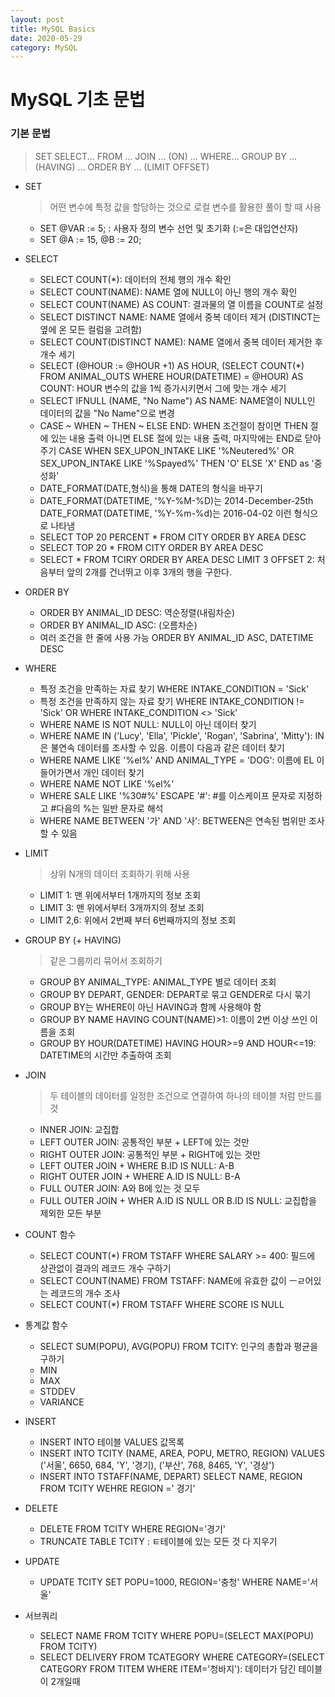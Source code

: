 ```yaml
---
layout: post
title: MySQL Basics
date: 2020-05-29
category: MySQL
---
```

# MySQL 기초 문법

### 기본 문법 

>SET
>SELECT... FROM ... JOIN ... (ON) ... WHERE... GROUP BY ... (HAVING) ... ORDER BY ... (LIMIT OFFSET) 


- SET
  > 어떤 변수에 특정 값을 할당하는 것으로 로컬 변수를 활용한 풀이 할 때 사용
  - SET @VAR := 5; : 사용자 정의 변수 선언 및 초기화 (:=은 대입연산자)
  - SET @A := 15, @B := 20;
  
  
- SELECT
  - SELECT COUNT(*): 데이터의 전체 행의 개수 확인
  - SELECT COUNT(NAME): NAME 열에 NULL이 아닌 행의 개수 확인 
  - SELECT COUNT(NAME) AS COUNT: 결과물의 열 이름을 COUNT로 설정
  - SELECT DISTINCT NAME: NAME 열에서 중복 데이터 제거 (DISTINCT는 옆에 온 모든 컬럼을 고려함)
  - SELECT COUNT(DISTINCT NAME): NAME 열에서 중복 데이터 제거한 후 개수 세기
  - SELECT (@HOUR := @HOUR +1) AS HOUR, (SELECT COUNT(*) FROM ANIMAL_OUTS WHERE HOUR(DATETIME) = @HOUR) AS COUNT: HOUR 변수의 값을 1씩 증가시키면서 그에 맞는 개수 세기
  - SELECT IFNULL (NAME, "No Name") AS NAME: NAME열이 NULL인 데이터의 값을 "No Name"으로 변경
  - CASE ~ WHEN ~ THEN ~ ELSE END: WHEN 조건절이 참이면 THEN 절에 있는 내용 출력 아니면 ELSE 절에 있는 내용 출력, 마지막에는 END로 닫아주기
    CASE
      WHEN SEX_UPON_INTAKE LIKE '%Neutered%' OR SEX_UPON_INTAKE LIKE '%Spayed%'
      THEN 'O'
      ELSE 'X' 
    END as '중성화'
  - DATE_FORMAT(DATE,형식)을 통해 DATE의 형식을 바꾸기
  - DATE_FORMAT(DATETIME, '%Y-%M-%D)는 2014-December-25th DATE_FORMAT(DATETIME, '%Y-%m-%d)는 2016-04-02 이런 형식으로 나타냄
  - SELECT TOP 20 PERCENT * FROM CITY ORDER BY AREA DESC
  - SELECT TOP 20 * FROM CITY ORDER BY AREA DESC
  - SELECT * FROM TCIRY ORDER BY AREA DESC LIMIT 3 OFFSET 2: 처음부터 앞의 2개를 건너뛰고 이후 3개의 행을 구한다.
  
  
- ORDER BY 
  - ORDER BY ANIMAL_ID DESC: 역순정렬(내림차순)
  - ORDER BY ANIMAL_ID ASC: (오름차순)
  - 여러 조건을 한 줄에 사용 가능 ORDER BY ANIMAL_ID ASC, DATETIME DESC
  
  
- WHERE
  - 특정 조건을 만족하는 자료 찾기 WHERE INTAKE_CONDITION = 'Sick'
  - 특정 조건을 만족하지 않는 자료 찾기 WHERE INTAKE_CONDITION != 'Sick' OR WHERE INTAKE_CONDITION <> 'Sick'
  - WHERE NAME IS NOT NULL: NULL이 아닌 데이터 찾기
  - WHERE NAME IN ('Lucy', 'Ella', 'Pickle', 'Rogan', 'Sabrina', 'Mitty'): IN은 불연속 데이터를 조사할 수 있음. 이름이 다음과 같은 데이터 찾기
  - WHERE NAME LIKE '%el%' AND ANIMAL_TYPE = 'DOG': 이름에 EL 이 들어가면서 개인 데이터 찾기
  - WHERE NAME NOT LIKE '%el%'
  - WHERE SALE LIKE '%30#%' ESCAPE '#': #를 이스케이프 문자로 지정하고 #다음의 %는 일반 문자로 해석
  - WHERE NAME BETWEEN '가' AND '사': BETWEEN은 연속된 범위만 조사할 수 있음
  
  
- LIMIT
  > 상위 N개의 데이터 조회하기 위해 사용
  - LIMIT 1: 맨 위에서부터 1개까지의 정보 조회
  - LIMIT 3: 맨 위에서부터 3개까지의 정보 조회
  - LIMIT 2,6: 위에서 2번째 부터 6번째까지의 정보 조회
  
  
- GROUP BY (+ HAVING)
  > 같은 그룹끼리 묶어서 조회하기
  - GROUP BY ANIMAL_TYPE: ANIMAL_TYPE 별로 데이터 조회
  - GROUP BY DEPART, GENDER: DEPART로 묶고 GENDER로 다시 묶기
  - GROUP BY는 WHERE이 아닌 HAVING과 함께 사용해야 함
  - GROUP BY NAME HAVING COUNT(NAME)>1: 이름이 2번 이상 쓰인 이름을 조회
  - GROUP BY HOUR(DATETIME) HAVING HOUR>=9 AND HOUR<=19: DATETIME의 시간만 추출하여 조회
  
  
- JOIN
  > 두 테이블의 데이터를 일정한 조건으로 연결하여 하나의 테이블 처럼 만드를 것
  - INNER JOIN: 교집합
  - LEFT OUTER JOIN: 공통적인 부분 + LEFT에 있는 것만
  - RIGHT OUTER JOIN: 공통적인 부분 + RIGHT에 있는 것만
  - LEFT OUTER JOIN + WHERE B.ID IS NULL: A-B
  - RIGHT OUTER JOIN + WHERE A.ID IS NULL: B-A
  - FULL OUTER JOIN: A와 B에 있는 것 모두
  - FULL OUTER JOIN + WHER A.ID IS NULL OR B.ID IS NULL:  교집합을 제외한 모든 부분

- COUNT 함수
  - SELECT COUNT(*) FROM TSTAFF WHERE SALARY >= 400: 필드에 상관없이 결과의 레코드 개수 구하기
  - SELECT COUNT(NAME) FROM TSTAFF: NAME에 유효한 값이 ㅡㄹ어있는 레코드의 개수 조사
  - SELECT COUNT(*) FROM TSTAFF WHERE SCORE IS NULL

- 통계값 함수
  - SELECT SUM(POPU), AVG(POPU) FROM TCITY: 인구의 총합과 평균을 구하기
  - MIN
  - MAX
  - STDDEV
  - VARIANCE

- INSERT
  - INSERT INTO 테이블 VALUES 값목록
  - INSERT INTO TCITY (NAME, AREA, POPU, METRO, REGION) VALUES 
    ('서울', 6650, 684, 'Y', '경기),
    ('부산', 768, 8465,  'Y', '경상')
  - INSERT INTO TSTAFF(NAME, DEPART) SELECT NAME, REGION FROM TCITY WEHRE REGION =' 경기'

- DELETE
  - DELETE FROM TCITY WHERE REGION='경기'
  - TRUNCATE TABLE TCITY : ㅌ테이블에 있는 모든 것 다 지우기

- UPDATE
  - UPDATE TCITY SET POPU=1000, REGION='충청' WHERE NAME='서울'

- 서브쿼리
  - SELECT NAME FROM TCITY WHERE POPU=(SELECT MAX(POPU) FROM TCITY)
  - SELECT DELIVERY FROM TCATEGORY WHERE CATEGORY=(SELECT CATEGORY FROM TITEM WHERE ITEM='청바지'): 데이터가 담긴 테이블이 2개일때
